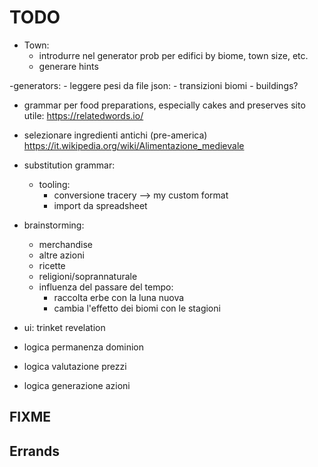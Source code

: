 # TODO

- Town:
	- introdurre nel generator prob per edifici by biome, town size, etc.
	- generare hints

-generators:
	- leggere pesi da file json:
		- transizioni biomi
		- buildings?

+ grammar per food preparations, especially cakes and preserves
	sito utile: https://relatedwords.io/
+ selezionare ingredienti antichi (pre-america)
	https://it.wikipedia.org/wiki/Alimentazione_medievale
	
+ substitution grammar:
	+ tooling:
		- conversione tracery --> my custom format
		- import da spreadsheet

+ brainstorming:
	- merchandise
	- altre azioni
	- ricette
	- religioni/soprannaturale
	- influenza del passare del tempo:
		- raccolta erbe con la luna nuova
		- cambia l'effetto dei biomi con le stagioni

+ ui: trinket revelation

+ logica permanenza dominion
+ logica valutazione prezzi
+ logica generazione azioni


## FIXME


## Errands

